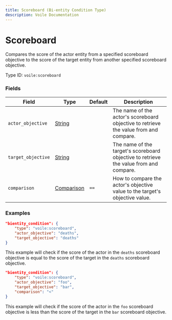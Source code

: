 ```yaml
---
title: Scoreboard (Bi-entity Condition Type)
description: Voile Documentation
---
```


# Scoreboard

Compares the score of the actor entity from a specified scoreboard objective to the score of the target entity from another specified scoreboard objective.

Type ID: `voile:scoreboard`

### Fields

Field | Type | Default | Description
------|------|---------|------------
`actor_objective` | [String](https://origins.readthedocs.io/en/latest/types/data_types/string/) | | The name of the actor's scoreboard objective to retrieve the value from and compare.
`target_objective` | [String](https://origins.readthedocs.io/en/latest/types/data_types/string/) | | The name of the target's scoreboard objective to retrieve the value from and compare.
`comparison` | [Comparison](https://origins.readthedocs.io/en/latest/types/data_types/comparison/) | `==` | How to compare the actor's objective value to the target's objective value.

### Examples

```json
"bientity_condition": {
    "type": "voile:scoreboard",
    "actor_objective": "deaths",
    "target_objective": "deaths"
}
```

This example will check if the score of the actor in the `deaths` scoreboard objective is equal to the score of the target in the `deaths` scoreboard objective.

```json
"bientity_condition": {
    "type": "voile:scoreboard",
    "actor_objective": "foo",
    "target_objective": "bar",
    "comparison": "<"
}
```

This example will check if the score of the actor in the `foo` scoreboard objective is less than the score of the target in the `bar` scoreboard objective.